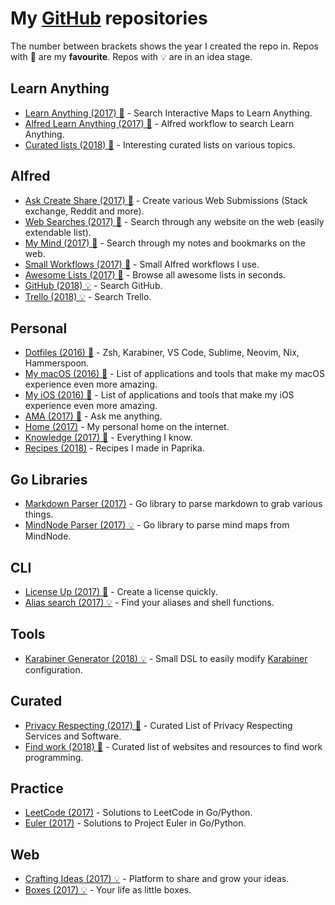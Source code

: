 # My [GitHub](https://github.com/nikitavoloboev) repositories
The number between brackets shows the year I created the repo in. Repos with 🌟 are my **favourite**. Repos with 💡 are in an idea stage.

## Learn Anything
- [Learn Anything (2017) 🌟](https://github.com/learn-anything/learn-anything) - Search Interactive Maps to Learn Anything.
- [Alfred Learn Anything (2017) 🌟](https://github.com/nikitavoloboev/alfred-learn-anything) - Alfred workflow to search Learn Anything.
- [Curated lists (2018) 🌟](https://github.com/learn-anything/curated-lists#readme) - Interesting curated lists on various topics.

## Alfred
- [Ask Create Share (2017) 🌟](https://github.com/nikitavoloboev/alfred-ask-create-share) - Create various Web Submissions (Stack exchange, Reddit and more).
- [Web Searches (2017) 🌟](https://github.com/nikitavoloboev/alfred-web-searches) - Search through any website on the web (easily extendable list).
- [My Mind (2017) 🌟](https://github.com/nikitavoloboev/alfred-my-mind) - Search through my notes and bookmarks on the web.
- [Small Workflows (2017) 🌟](https://github.com/nikitavoloboev/small-workflows) - Small Alfred workflows I use.
- [Awesome Lists (2017) 🌟](https://github.com/nikitavoloboev/alfred-awesome-lists) - Browse all awesome lists in seconds.
- [GitHub (2018) 💡](https://github.com/nikitavoloboev/alfred-github-users) - Search GitHub.
- [Trello (2018) 💡](https://github.com/nikitavoloboev/alfred-trello) - Search Trello.

## Personal
- [Dotfiles (2016) 🌟](https://github.com/nikitavoloboev/dotfiles) - Zsh, Karabiner, VS Code, Sublime, Neovim, Nix, Hammerspoon.
- [My macOS (2016) 🌟](https://github.com/nikitavoloboev/my-mac-os#readme) - List of applications and tools that make my macOS experience even more amazing.
- [My iOS (2016) 🌟](https://github.com/nikitavoloboev/my-ios#readme) - List of applications and tools that make my iOS experience even more amazing.
- [AMA (2017) 🌟](https://github.com/nikitavoloboev/ama#readme) - Ask me anything.
- [Home (2017)](https://github.com/nikitavoloboev/nikitavoloboev.xyz) - My personal home on the internet.
- [Knowledge (2017) 🌟](https://github.com/nikitavoloboev/knowledge) - Everything I know.
- [Recipes (2018)](https://github.com/nikitavoloboev/recipes#readme) - Recipes I made in Paprika.

## Go Libraries
- [Markdown Parser (2017)](https://github.com/nikitavoloboev/markdown-parser) - Go library to parse markdown to grab various things.
- [MindNode Parser (2017) 💡](https://github.com/nikitavoloboev/mindnode-parser) - Go library to parse mind maps from MindNode.

## CLI
- [License Up (2017) 🌟](https://github.com/nikitavoloboev/license-up) - Create a license quickly.
- [Alias search (2017) 💡](https://github.com/nikitavoloboev/alias-search) - Find your aliases and shell functions.

## Tools
- [Karabiner Generator (2018) 💡](https://github.com/nikitavoloboev/karabiner-dsl) - Small DSL to easily modify [Karabiner](https://github.com/tekezo/Karabiner-Elements) configuration.

## Curated
- [Privacy Respecting (2017) 🌟](https://github.com/nikitavoloboev/privacy-respecting#readme) - Curated List of Privacy Respecting Services and Software.
- [Find work (2018) 🌟](https://github.com/nikitavoloboev/find-work#readme) - Curated list of websites and resources to find work programming.

## Practice
- [LeetCode (2017)](https://github.com/nikitavoloboev/leetcode) - Solutions to LeetCode in Go/Python.
- [Euler (2017)](https://github.com/nikitavoloboev/euler) - Solutions to Project Euler in Go/Python.

## Web
- [Crafting Ideas (2017) 💡](https://github.com/nikitavoloboev/crafting-ideas) - Platform to share and grow your ideas.
- [Boxes (2017) 💡](https://github.com/nikitavoloboev/boxes) - Your life as little boxes.